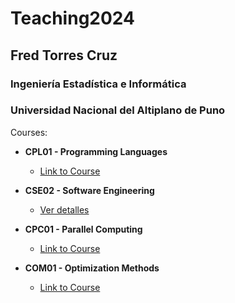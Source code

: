 # Teaching2024

## Fred Torres Cruz
### Ingeniería Estadística e Informática
### Universidad Nacional del Altiplano de Puno

Courses:

- **CPL01 - Programming Languages**
  - [Link to Course](CPL01.md)
  
- **CSE02 - Software Engineering**
  - [Ver detalles](CSE02.md) 
  
- **CPC01 - Parallel Computing**
  - [Link to Course](PARALE.md) <!-- Update with your course link -->
  
- **COM01 - Optimization Methods**
  - [Link to Course](#) <!-- Update with your course link -->
